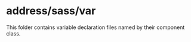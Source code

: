# address/sass/var

This folder contains variable declaration files named by their component class.
